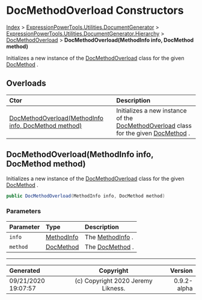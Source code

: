 ﻿# DocMethodOverload Constructors

[Index](../index.md) > [ExpressionPowerTools.Utilities.DocumentGenerator](ExpressionPowerTools.Utilities.DocumentGenerator.a.md) > [ExpressionPowerTools.Utilities.DocumentGenerator.Hierarchy](ExpressionPowerTools.Utilities.DocumentGenerator.Hierarchy.n.md) > [DocMethodOverload](ExpressionPowerTools.Utilities.DocumentGenerator.Hierarchy.DocMethodOverload.cs.md) > **DocMethodOverload(MethodInfo info, DocMethod method)**

Initializes a new instance of the [DocMethodOverload](ExpressionPowerTools.Utilities.DocumentGenerator.Hierarchy.DocMethodOverload.cs.md) class for
            the given [DocMethod](ExpressionPowerTools.Utilities.DocumentGenerator.Hierarchy.DocMethod.cs.md) .

## Overloads

| Ctor | Description |
| :-- | :-- |
| [DocMethodOverload(MethodInfo info, DocMethod method)](#docmethodoverloadmethodinfo-info-docmethod-method) | Initializes a new instance of the [DocMethodOverload](ExpressionPowerTools.Utilities.DocumentGenerator.Hierarchy.DocMethodOverload.cs.md) class for            the given [DocMethod](ExpressionPowerTools.Utilities.DocumentGenerator.Hierarchy.DocMethod.cs.md) . |

## DocMethodOverload(MethodInfo info, DocMethod method)

Initializes a new instance of the [DocMethodOverload](ExpressionPowerTools.Utilities.DocumentGenerator.Hierarchy.DocMethodOverload.cs.md) class for
            the given [DocMethod](ExpressionPowerTools.Utilities.DocumentGenerator.Hierarchy.DocMethod.cs.md) .

```csharp
public DocMethodOverload(MethodInfo info, DocMethod method)
```

### Parameters

| Parameter | Type | Description |
| :-- | :-- | :-- |
| `info` | [MethodInfo](https://docs.microsoft.com/dotnet/api/system.reflection.methodinfo) | The [MethodInfo](https://docs.microsoft.com/dotnet/api/system.reflection.methodinfo) . |
| `method` | [DocMethod](ExpressionPowerTools.Utilities.DocumentGenerator.Hierarchy.DocMethod.cs.md) | The [DocMethod](ExpressionPowerTools.Utilities.DocumentGenerator.Hierarchy.DocMethod.cs.md) . |



---

| Generated | Copyright | Version |
| :-- | :-: | --: |
| 09/21/2020 19:07:57 | (c) Copyright 2020 Jeremy Likness. | 0.9.2-alpha |
